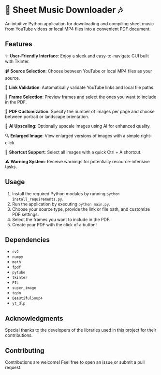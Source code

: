 # 🎵 Sheet Music Downloader 🎶

An intuitive Python application for downloading and compiling sheet music from YouTube videos or local MP4 files into a convenient PDF document.

## Features

✨ **User-Friendly Interface**: Enjoy a sleek and easy-to-navigate GUI built with Tkinter.

📹 **Source Selection**: Choose between YouTube or local MP4 files as your source.

🔗 **Link Validation**: Automatically validate YouTube links and local file paths.

🎨 **Frame Selection**: Preview frames and select the ones you want to include in the PDF.

📄 **PDF Customization**: Specify the number of images per page and choose between portrait or landscape orientation.

🚀 **AI Upscaling**: Optionally upscale images using AI for enhanced quality.

🔍 **Enlarged Image**: View enlarged versions of images with a simple right-click.

🔑 **Shortcut Support**: Select all images with a quick Ctrl + A shortcut.

⚠️ **Warning System**: Receive warnings for potentially resource-intensive tasks.

## Usage

1. Install the required Python modules by running `python install_requirements.py`.
2. Run the application by executing `python main.py`.
3. Choose your source type, provide the link or file path, and customize PDF settings.
4. Select the frames you want to include in the PDF.
5. Create your PDF with the click of a button!

## Dependencies

- `cv2`
- `numpy`
- `math`
- `fpdf`
- `pytube`
- `tkinter`
- `PIL`
- `super_image`
- `tqdm`
- `BeautifulSoup4`
- `yt_dlp`

## Acknowledgments

Special thanks to the developers of the libraries used in this project for their contributions.

## Contributing

Contributions are welcome! Feel free to open an issue or submit a pull request.


